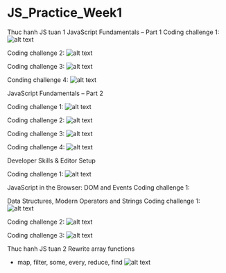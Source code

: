 # JS_Practice_Week1
 Thuc hanh JS tuan 1
 JavaScript Fundamentals – Part 1
 Coding challenge 1:
 ![alt text](Tuan1/image/image.png)

 Coding challenge 2:
 ![alt text](Tuan1/image/image-1.png)

 Coding challenge 3:
 ![alt text](Tuan1/image/image-2.png)

 Conding challenge 4:
 ![alt text](Tuan1/image/image-3.png)

 JavaScript Fundamentals – Part 2

 Coding challenge 1:
 ![alt text](Tuan1/image/image-4.png)

 Coding challenge 2:
 ![alt text](Tuan1/image/image-5.png)

 Coding challenge 3:
![alt text](Tuan1/image/image-6.png)

 Coding challenge 4:
 ![alt text](Tuan1/image/image-7.png)

 Developer Skills & Editor Setup

 Coding challenge 1:
![alt text](Tuan1/image/image-8.png)

 JavaScript in the Browser: DOM and Events
 Coding challenge 1:
 

 Data Structures, Modern Operators and Strings
 Coding challenge 1:
 ![alt text](Tuan1/image/image-9.png)

 Coding challenge 2:
 ![alt text](image.png)

 Coding challenge 3:
 ![alt text](image-1.png)
 
Thuc hanh JS tuan 2
 Rewrite array functions
 - map, filter, some, every, reduce, find
 ![alt text](image-2.png)